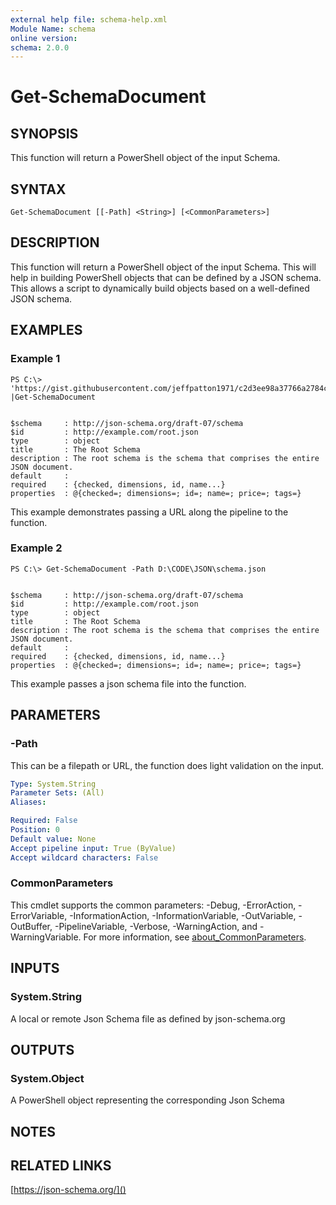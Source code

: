 ```yaml
---
external help file: schema-help.xml
Module Name: schema
online version:
schema: 2.0.0
---
```


# Get-SchemaDocument

## SYNOPSIS
This function will return a PowerShell object of the input Schema.

## SYNTAX

```
Get-SchemaDocument [[-Path] <String>] [<CommonParameters>]
```

## DESCRIPTION
This function will return a PowerShell object of the input Schema.
This will help in building PowerShell objects that can be defined by a JSON schema.
This allows a script to dynamically build objects based on a well-defined JSON schema.

## EXAMPLES

### Example 1
```
PS C:\> 'https://gist.githubusercontent.com/jeffpatton1971/c2d3ee98a37766a2784ccd626b9b8ca2/raw/a112c9119cce507c2b4e115c35afc6c26f63ffc7/schema.json' |Get-SchemaDocument


$schema     : http://json-schema.org/draft-07/schema
$id         : http://example.com/root.json
type        : object
title       : The Root Schema
description : The root schema is the schema that comprises the entire JSON document.
default     :
required    : {checked, dimensions, id, name...}
properties  : @{checked=; dimensions=; id=; name=; price=; tags=}
```

This example demonstrates passing a URL along the pipeline to the function.

### Example 2
```
PS C:\> Get-SchemaDocument -Path D:\CODE\JSON\schema.json


$schema     : http://json-schema.org/draft-07/schema
$id         : http://example.com/root.json
type        : object
title       : The Root Schema
description : The root schema is the schema that comprises the entire JSON document.
default     :
required    : {checked, dimensions, id, name...}
properties  : @{checked=; dimensions=; id=; name=; price=; tags=}
```

This example passes a json schema file into the function.

## PARAMETERS

### -Path
This can be a filepath or URL, the function does light validation on the input.

```yaml
Type: System.String
Parameter Sets: (All)
Aliases:

Required: False
Position: 0
Default value: None
Accept pipeline input: True (ByValue)
Accept wildcard characters: False
```

### CommonParameters
This cmdlet supports the common parameters: -Debug, -ErrorAction, -ErrorVariable, -InformationAction, -InformationVariable, -OutVariable, -OutBuffer, -PipelineVariable, -Verbose, -WarningAction, and -WarningVariable. For more information, see [about_CommonParameters](http://go.microsoft.com/fwlink/?LinkID=113216).

## INPUTS

### System.String
A local or remote Json Schema file as defined by json-schema.org

## OUTPUTS

### System.Object
A PowerShell object representing the corresponding Json Schema

## NOTES

## RELATED LINKS

[https://json-schema.org/]()

